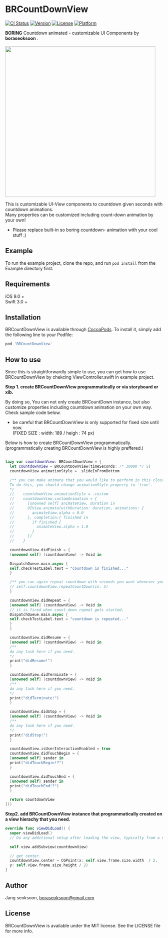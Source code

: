# BRCountDownView

[![CI Status](http://img.shields.io/travis/boraseoksoon@gmail.com/BRCountDownView.svg?style=flat)](https://travis-ci.org/boraseoksoon@gmail.com/BRCountDownView)
[![Version](https://img.shields.io/cocoapods/v/BRCountDownView.svg?style=flat)](http://cocoapods.org/pods/BRCountDownView)
[![License](https://img.shields.io/cocoapods/l/BRDropDownView.svg?style=flat)](http://cocoapods.org/pods/BRDropDownView)
[![Platform](https://img.shields.io/cocoapods/p/BRCountDownView.svg?style=flat)](http://cocoapods.org/pods/BRCountDownView)

<b>BORING</b> Countdown animated - customizable UI Components by <b> boraseoksoon </b>. <br>
<br>
<img src="https://media.giphy.com/media/l1J9RPCxBxqvXw4xy/giphy.gif" width=480>
<br>

This is customizable UI-View components to countdown given seconds with countdown animations.<br>
Many properties can be customized including count-down animation by your own!<br>
* Please replace built-in so boring countdown- animation with your cool stuff :)

## Example

To run the example project, clone the repo, and run `pod install` from the Example directory first.

## Requirements
iOS 9.0 + <br>
Swift 3.0 + <br>

## Installation

BRCountDownView is available through [CocoaPods](http://cocoapods.org). To install
it, simply add the following line to your Podfile:

```ruby
pod 'BRCountDownView'
```

## How to use
Since this is straightforwardly simple to use, you can get how to use BRCountDownView by chekcing ViewController.swift in example project.<br>

<b>Step 1. create BRCountDownView programmatically or via storyboard or xib.</b>
<br>

By doing so, You can not only create BRCountDown instance, but also customize properties including countdown animation on your own way.<br>
Check sample code below.<br>
* be careful that BRCountDownView is only supported for fixed size until now.<br>
(FIXED SIZE : width: 189 / heigh : 74 px)

Below is how to create BRCountDownView programmatically.<br>
(programmatically creating BRCountDownView is highly preffered.)<br>

```Swift

lazy var countdownView: BRCountDownView = {
  let countdownView = BRCountDownView(timeSeconds: /* 30000 */ 5)
  countdownView.animationStyle = .slideInFromBottom

  /** you can make animate that you would like to perform in this closure if you would.
  To do this, you should change animationStyle property to 'true'.
  */
  //    countdownView.animationStyle = .custom
  //    countdownView.customAnimation = {
  //      [unowned self] animateView, duration in
  //      UIView.animate(withDuration: duration, animations: {
  //        animateView.alpha = 0.0
  //      }, completion:{ finished in
  //        if finished {
  //          animateView.alpha = 1.0
  //        }
  //      })
  //    }

  countdownView.didFinish = {
  [unowned self] (countdownView) -> Void in

  DispatchQueue.main.async {
  self.checkTestLabel.text = "countdown is finished..."
  }

  /** you can again repeat countdown with seconds you want whenever you want. */
  // self.countdownView.repeatCountDown(in: 5)
  }

  countdownView.didRepeat = {
  [unowned self] (countdownView) -> Void in
  // it is fired when count-down repeat gets started.
  DispatchQueue.main.async {
  self.checkTestLabel.text = "countdown is repeated..."
  }
  }

  countdownView.didResume = {
  [unowned self] (countdownView) -> Void in
  /**
  do any task here if you need.
  */
  print("didResume!")
  }

  countdownView.didTerminate = {
  [unowned self] (countdownView) -> Void in
  /**
  do any task here if you need.
  */
  print("didTerminate!")
  }

  countdownView.didStop = {
  [unowned self] (countdownView) -> Void in
  /**
  do any task here if you need.
  */
  print("didStop!")
  }

  countdownView.isUserInteractionEnabled = true
  countdownView.didTouchBegin = {
  [unowned self] sender in
  print("didTouchBegin!?")
  }

  countdownView.didTouchEnd = {
  [unowned self] sender in
  print("didTouchEnd!?")
  }

  return countdownView
}()
```

<b>Step2. add BRCountDownView instance that programmatically created on a view hierachy that you need.</b>
<br>

```Swift
override func viewDidLoad() {
  super.viewDidLoad()
  // Do any additional setup after loading the view, typically from a nib.

  self.view.addSubview(countdownView)

  // get center.
  countdownView.center = CGPoint(x: self.view.frame.size.width  / 2,
  y: self.view.frame.size.height / 2)
}
```

## Author

Jang seoksoon, boraseoksoon@gmail.com

## License

BRCountDownView is available under the MIT license. See the LICENSE file for more info.
